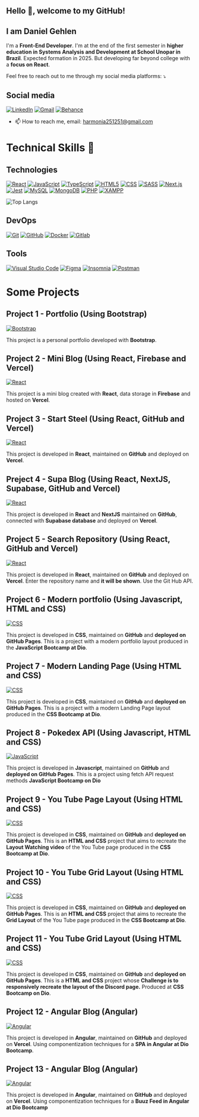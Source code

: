 ## Hello 👋, welcome to my GitHub!
## I am Daniel Gehlen

I'm a **Front-End Developer**. 
I'm at the end of the first semester in **higher education in Systems Analysis and Development at School Unopar in Brazil**.
Expected formation in 2025. But developing far beyond college with a **focus on React**.

Feel free to reach out to me through my social media platforms: ⤵️

## Social media
[![LinkedIn](https://img.shields.io/badge/LinkedIn-0077B5?style=flat-square&logo=linkedin&logoColor=white)](https://www.linkedin.com/in/daniel-gehlen-5350341a3)
[![Gmail](https://img.shields.io/badge/Gmail-D14836?style=flat-square&logo=gmail&logoColor=white)](harmonia251251@gmail.com)
[![Behance](https://img.shields.io/badge/Behance-053EFF?style=flat-square&logo=behance&logoColor=white)](https://www.behance.net/danielgehlen)

- 📫 How to reach me, email: harmonia251251@gmail.com

# Technical Skills 🚀

## Technologies
[![React](https://img.shields.io/badge/React-61DAFB?style=flat-square&logo=react&logoColor=black)](#)
[![JavaScript](https://img.shields.io/badge/JavaScript-F7DF1E?style=flat-square&logo=javascript&logoColor=black)](#)
[![TypeScript](https://img.shields.io/badge/TypeScript-3178C6?style=flat-square&logo=typescript&logoColor=white)](#)
[![HTML5](https://img.shields.io/badge/HTML5-E34F26?style=flat-square&logo=html5&logoColor=white)](#)
[![CSS](https://img.shields.io/badge/CSS-1572B6?style=flat-square&logo=css3&logoColor=white)](#)
[![SASS](https://img.shields.io/badge/SASS-CC6699?style=flat-square&logo=sass&logoColor=white)](#)
[![Next.js](https://img.shields.io/badge/Next.js-000000?style=flat-square&logo=next.js&logoColor=white)](#)
[![Jest](https://img.shields.io/badge/Jest-C21325?style=flat-square&logo=jest&logoColor=white)](#)
[![MySQL](https://img.shields.io/badge/MySQL-4479A1?style=flat-square&logo=mysql&logoColor=white)](#)
[![MongoDB](https://img.shields.io/badge/MongoDB-47A248?style=flat-square&logo=mongodb&logoColor=white)](#)
[![PHP](https://img.shields.io/badge/PHP-777BB4?style=flat-square&logo=php&logoColor=white)](#)
[![XAMPP](https://img.shields.io/badge/XAMPP-FB7A24?style=flat-square&logo=xampp&logoColor=white)](#)

![Top Langs](https://github-readme-stats.vercel.app/api/top-langs/?username=anuraghazra&hide=javascript,html)

## DevOps
[![Git](https://img.shields.io/badge/Git-F05032?style=flat-square&logo=git&logoColor=white)](#)
[![GitHub](https://img.shields.io/badge/GitHub-181717?style=flat-square&logo=github&logoColor=white)](#)
[![Docker](https://img.shields.io/badge/Docker-2496ED?style=flat-square&logo=docker&logoColor=white)](#)
[![Gitlab](https://img.shields.io/badge/Gitlab-FCA121?style=flat-square&logo=gitlab&logoColor=black)](#)

## Tools
[![Visual Studio Code](https://img.shields.io/badge/Visual%20Studio%20Code-007ACC?style=flat-square&logo=visual-studio-code&logoColor=white)](#)
[![Figma](https://img.shields.io/badge/Figma-F24E1E?style=flat-square&logo=figma&logoColor=white)](#)
[![Insomnia](https://img.shields.io/badge/Insomnia-5849BE?style=flat-square&logo=insomnia&logoColor=white)](#)
[![Postman](https://img.shields.io/badge/Postman-FF6C37?style=flat-square&logo=postman&logoColor=white)](#)

# Some Projects

## Project 1 - Portfolio (Using Bootstrap)

[![Bootstrap](https://img.shields.io/badge/Bootstrap-7952B3?style=for-the-badge&logo=bootstrap&logoColor=white)](https://daniel-gehlen.github.io/projeto-inicial-portfolio/index.html)

This project is a personal portfolio developed with **Bootstrap**.


## Project 2 - Mini Blog (Using React, Firebase and Vercel)

[![React](https://img.shields.io/badge/React-61DAFB?style=for-the-badge&logo=react&logoColor=black)](https://miniblog-liart.vercel.app/)

This project is a mini blog created with **React**, data storage in **Firebase** and hosted on **Vercel**.


## Project 3 - Start Steel (Using React, GitHub and Vercel)

[![React](https://img.shields.io/badge/React-61DAFB?style=for-the-badge&logo=react&logoColor=black)](https://start-steel.vercel.app/)

This project is developed in **React**, maintained on **GitHub** and deployed on **Vercel**.


## Preject 4 - Supa Blog (Using React, NextJS, Supabase, GitHub and Vercel)

[![React](https://img.shields.io/badge/React-61DAFB?style=for-the-badge&logo=react&logoColor=black)](https://supa-blog-nine.vercel.app/)

This project is developed in **React** and **NextJS** maintained on **GitHub**, connected with **Supabase database** and deployed on **Vercel**.


## Project 5 - Search Repository (Using React, GitHub and Vercel)

[![React](https://img.shields.io/badge/React-61DAFB?style=for-the-badge&logo=react&logoColor=black)](https://search-repository-react.vercel.app/)

This project is developed in **React**, maintained on **GitHub** and deployed on **Vercel**.
Enter the repository name and **it will be shown**. Use the Git Hub API.


## Project 6 - Modern portfolio (Using Javascript, HTML and CSS)

[![CSS](https://img.shields.io/badge/CSS-1572B6?style=flat-square&logo=css3&logoColor=white)](https://daniel-gehlen.github.io/js-developer-portfolio/)

This project is developed in **CSS**, maintained on **GitHub** and **deployed on GitHub Pages**.
This is a project with a modern portfolio layout produced in the **JavaScript Bootcamp at Dio**.


## Project 7 - Modern Landing Page (Using HTML and CSS)

[![CSS](https://img.shields.io/badge/CSS-1572B6?style=flat-square&logo=css3&logoColor=white)](https://daniel-gehlen.github.io/trail-css-dio/)

This project is developed in **CSS**, maintained on **GitHub** and **deployed on GitHub Pages**.
This is a project with a modern Landing Page layout produced in the **CSS Bootcamp at Dio**.


## Project 8 -   Pokedex API (Using Javascript, HTML and CSS)

[![JavaScript](https://img.shields.io/badge/JavaScript-F7DF1E?style=flat-square&logo=javascript&logoColor=black)](https://js-developer-pokedex-api.vercel.app/)

This project is developed in **Javascript**, maintained on **GitHub** and **deployed on GitHub Pages**.
This is a project using fetch API request methods **JavaScript Bootcamp on Dio**


## Project 9 - You Tube Page Layout (Using HTML and CSS)

[![CSS](https://img.shields.io/badge/CSS-1572B6?style=flat-square&logo=css3&logoColor=white)](https://daniel-gehlen.github.io/you-tube-page/)

This project is developed in **CSS**, maintained on **GitHub** and **deployed on GitHub Pages**.
This is an **HTML and CSS** project that aims to recreate the **Layout Watching video** of the You Tube page produced in the **CSS Bootcamp at Dio**.


## Project 10 - You Tube Grid Layout (Using HTML and CSS)

[![CSS](https://img.shields.io/badge/CSS-1572B6?style=flat-square&logo=css3&logoColor=white)](https://daniel-gehlen.github.io/youtube-css-grid/)


This project is developed in **CSS**, maintained on **GitHub** and **deployed on GitHub Pages**.
This is an **HTML and CSS** project that aims to recreate the **Grid Layout** of the You Tube page produced in the **CSS Bootcamp at Dio**.


## Project 11 - You Tube Grid Layout (Using HTML and CSS)

[![CSS](https://img.shields.io/badge/CSS-1572B6?style=flat-square&logo=css3&logoColor=white)](https://daniel-gehlen.github.io/discord-layout/)

This project is developed in **CSS**, maintained on **GitHub** and **deployed on GitHub Pages**.
This is a **HTML and CSS** project whose **Challenge is to responsively recreate the layout of the Discord page.** Produced at **CSS Bootcamp on Dio**.


## Project 12 - Angular Blog (Angular)

[![Angular](https://img.shields.io/badge/Angular-DD0031?style=flat-square&logo=angular&logoColor=white)](https://angular-blog-five-tau.vercel.app/)

This project is developed in **Angular**, maintained on **GitHub** and deployed on **Vercel**. 
Using componentization techniques for a **SPA in Angular at Dio Bootcamp**.


## Project 13 - Angular Blog (Angular)

[![Angular](https://img.shields.io/badge/Angular-DD0031?style=flat-square&logo=angular&logoColor=white)](https://angular-buzzfeed-quizz-clone-psi.vercel.app/)

This project is developed in **Angular**, maintained on **GitHub** and deployed on **Vercel**. 
Using componentization techniques for a **Buuz Feed in Angular at Dio Bootcamp**

